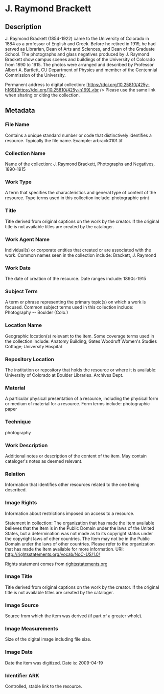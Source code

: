 # J. Raymond Brackett
## Description
J. Raymond Brackett (1854-1922) came to the University of Colorado in 1884 as a professor of English and Greek. Before he retired in 1919, he had served as Librarian, Dean of Arts and Sciences, and Dean of the Graduate School. The photographs and glass negatives produced by J. Raymond Brackett show campus scenes and buildings of the University of Colorado from 1890 to 1915. The photos were arranged and described by Professor Albert A. Bartlett, CU Department of Physics and member of the Centennial Commission of the University.

Permanent address to digital collection: [https://doi.org/10.25810/425y-h169](https://doi.org/10.25810/425y-h169).<br /> 
Please use the same link when sharing or citing the collection.
## Metadata
### File Name
Contains a unique standard number or code that distinctively identifies a resource. Typically the file name. Example: arbrack0101.tif
### Collection Name
Name of the collection: J. Raymond Brackett, Photographs and Negatives, 1890-1915
### Work Type
A term that specifies the characteristics and general type of content of the resource. Type terms used in this collection include: photographic print
### Title
Title derived from original captions on the work by the creator. If the original title is not available titles are created by the cataloger.
### Work Agent Name
Individual(s) or corporate entities that created or are associated with the work. Common names seen in the collection include: Brackett, J. Raymond 
### Work Date
The date of creation of the resource. Date ranges include: 1890s-1915
### Subject Term
A term or phrase representing the primary topic(s) on which a work is focused. Common subject terms used in this collection include: Photography -- Boulder (Colo.)
### Location Name
Geographic location(s) relevant to the item. Some coverage terms used in the collection include: Anatomy Building; Gates Woodruff Women's Studies Cottage; University Hospital 
### Repository Location
The institution or repository that holds the resource or where it is available: University of Colorado at Boulder Libraries. Archives Dept.
### Material
A particular physical presentation of a resource, including the physical form or medium of material for a resource. Form terms include: photographic paper
### Technique
photography
### Work Description
Additional notes or description of the content of the item. May contain cataloger's notes as deemed relevant.
### Relation
Information that identifies other resources related to the one being described.
### Image Rights
Information about restrictions imposed on access to a resource.

Statement in collection: The organization that has made the Item available believes that the Item is in the Public Domain under the laws of the United States, but a determination was not made as to its copyright status under the copyright laws of other countries. The Item may not be in the Public Domain under the laws of other countries. Please refer to the organization that has made the Item available for more information. URI: http://rightsstatements.org/vocab/NoC-US/1.0/

Rights statement comes from [rightsstatements.org](https://rightsstatements.org/page/1.0/?language=en)
### Image Title
Title derived from original captions on the work by the creator. If the original title is not available titles are created by the cataloger.
### Image Source
Source from which the item was derived (if part of a greater whole).
### Image Measurements
Size of the digital image including file size.
### Image Date
Date the item was digitized. Date is: 2009-04-19
### Identifier ARK
Controlled, stable link to the resource.


